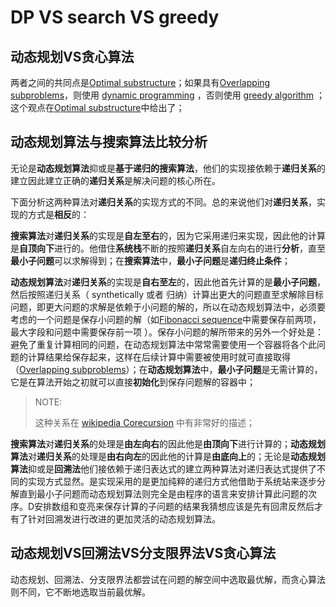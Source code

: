 # DP VS search VS greedy

## 动态规划VS贪心算法

两者之间的共同点是[Optimal substructure](https://en.wikipedia.org/wiki/Optimal_substructure)；如果具有[Overlapping subproblems](https://en.wikipedia.org/wiki/Overlapping_subproblems)，则使用 [dynamic programming](https://en.wikipedia.org/wiki/Dynamic_programming) ，否则使用 [greedy algorithm](https://en.wikipedia.org/wiki/Greedy_algorithm) ；这个观点在[Optimal substructure](https://en.wikipedia.org/wiki/Optimal_substructure)中给出了； 



## 动态规划算法与搜索算法比较分析

无论是**动态规划算法**抑或是**基于递归的搜索算法**，他们的实现接依赖于**递归关系**的建立因此建立正确的**递归关系**是解决问题的核心所在。

下面分析这两种算法对**递归关系**的实现方式的不同。总的来说他们对**递归关系**，实现的方式是**相反**的：

**搜索算法**对**递归关系**的实现是**自左至右**的，因为它采用递归来实现，因此他的计算是**自顶向下**进行的。他借住**系统栈**不断的按照**递归关系**自左向右的进行**分析**，直至**最小子问题**可以求解得到；在**搜索算法**中，**最小子问题**是**递归终止条件**；

**动态规划算法**对**递归关系**的实现是**自右至左**的，因此他首先计算的是**最小子问题**，然后按照递归关系（ synthetically 或者 归纳）计算出更大的问题直至求解除目标问题，即更大问题的求解是依赖于小问题的解的，所以在动态规划算法中，必须要考虑的一个问题是保存小问题的解（如[Fibonacci sequence](https://en.wikipedia.org/wiki/Fibonacci_sequence)中需要保存前两项，最大字段和问题中需要保存前一项 ）。保存小问题的解所带来的另外一个好处是：避免了重复计算相同的问题，在动态规划算法中常常需要使用一个容器将各个此问题的计算结果给保存起来，这样在后续计算中需要被使用时就可直接取得（[Overlapping subproblems](https://en.wikipedia.org/wiki/Overlapping_subproblems)）；在**动态规划算法**中，**最小子问题**是无需计算的，它是在算法开始之初就可以直接**初始化**到保存问题解的容器中；

> NOTE: 
>
> 这种关系在 [wikipedia Corecursion](https://en.wikipedia.org/wiki/Corecursion) 中有非常好的描述；

**搜索算法**对**递归关系**的处理是**由左向右**的因此他是**由顶向下**进行计算的；**动态规划算法**对**递归关系**的处理是**由右向左**的因此他的计算是**由底向上**的；无论是**动态规划算法**抑或是**回溯法**他们接依赖于递归表达式的建立两种算法对递归表达式提供了不同的实现方式显然。是实现采用的是更加纯粹的递归方式他借助于系统站来逐步分解直到最小子问题而动态规划算法则完全是由程序的语言来安排计算此问题的次序。D安排数组和变亮来保存计算的子问题的结果我猜想应该是先有回肃反然后才有了针对回溯发进行改进的更加灵活的动态规划算法。

## 动态规划VS回溯法VS分支限界法VS贪心算法
动态规划、回溯法、分支限界法都尝试在问题的解空间中选取最优解，而贪心算法则不同，它不断地选取当前最优解。